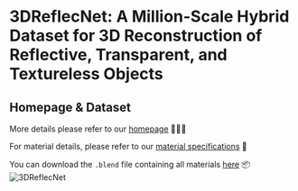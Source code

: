 # 3DReflecNet: A Million-Scale Hybrid Dataset for 3D Reconstruction of Reflective, Transparent, and Textureless Objects

## Homepage & Dataset

More details please refer to our [homepage](https://k-coconut.github.io/3DReflecNet/) 🚀🚀🚀

For material details, please refer to our [material specifications](assets/material.pdf) 📄

You can download the `.blend` file containing all materials [here](https://gofile.me/7IL4k/ORMCynUxL) 📦
![3DReflecNet](assets/teaser.png)
